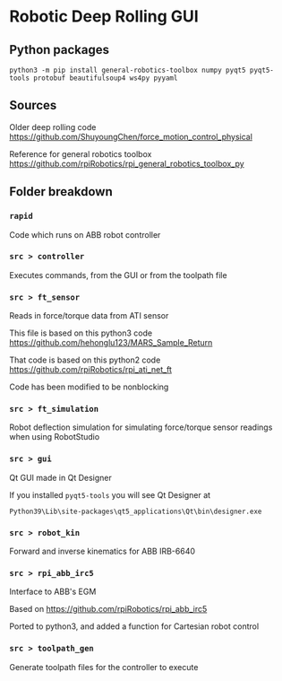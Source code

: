 # Robotic Deep Rolling GUI

## Python packages
`python3 -m pip install general-robotics-toolbox numpy pyqt5 pyqt5-tools protobuf beautifulsoup4 ws4py pyyaml`

## Sources

Older deep rolling code https://github.com/ShuyoungChen/force_motion_control_physical

Reference for general robotics toolbox https://github.com/rpiRobotics/rpi_general_robotics_toolbox_py

## Folder breakdown

### `rapid`
Code which runs on ABB robot controller

### `src > controller`
Executes commands, from the GUI or from the toolpath file

### `src > ft_sensor`
Reads in force/torque data from ATI sensor

This file is based on this python3 code https://github.com/hehonglu123/MARS_Sample_Return

That code is based on this python2 code https://github.com/rpiRobotics/rpi_ati_net_ft

Code has been modified to be nonblocking

### `src > ft_simulation`
Robot deflection simulation for simulating force/torque sensor readings when using RobotStudio

### `src > gui`
Qt GUI made in Qt Designer

If you installed `pyqt5-tools` you will see Qt Designer at

`Python39\Lib\site-packages\qt5_applications\Qt\bin\designer.exe`

### `src > robot_kin`
Forward and inverse kinematics for ABB IRB-6640

### `src > rpi_abb_irc5`
Interface to ABB's EGM

Based on https://github.com/rpiRobotics/rpi_abb_irc5

Ported to python3, and added a function for Cartesian robot control

### `src > toolpath_gen`
Generate toolpath files for the controller to execute
